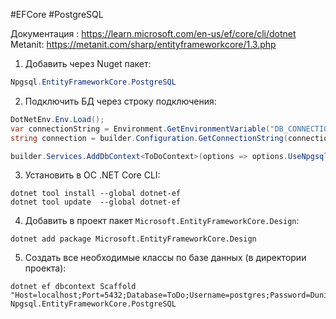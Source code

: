 #EFCore #PostgreSQL

Документация : https://learn.microsoft.com/en-us/ef/core/cli/dotnet
Metanit: https://metanit.com/sharp/entityframeworkcore/1.3.php

1. Добавить через Nuget пакет:

```C#
Npgsql.EntityFrameworkCore.PostgreSQL
```

2. Подключить БД через строку подключения:

```C#
DotNetEnv.Env.Load();
var connectionString = Environment.GetEnvironmentVariable("DB_CONNECTION_STRING");
string connection = builder.Configuration.GetConnectionString(connectionString!)!;

builder.Services.AddDbContext<ToDoContext>(options => options.UseNpgsql(connection));
```

3. Установить в ОС .NET Core CLI:

```Shell
dotnet tool install --global dotnet-ef
dotnet tool update  --global dotnet-ef
```

4. Добавить в проект пакет `Microsoft.EntityFrameworkCore.Design`:

```Shell
dotnet add package Microsoft.EntityFrameworkCore.Design
```

5. Создать все необходимые классы по базе данных (в директории проекта):

```Shell
dotnet ef dbcontext Scaffold "Host=localhost;Port=5432;Database=ToDo;Username=postgres;Password=Dunice;" Npgsql.EntityFrameworkCore.PostgreSQL
```
